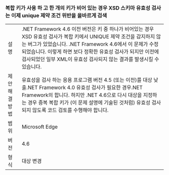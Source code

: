 ### <a name="xsd-schema-validation-now-correctly-detects-violations-of-unique-constraints-if-compound-keys-are-used-and-one-key-is-empty"></a>복합 키가 사용 하 고 한 개의 키가 비어 있는 경우 XSD 스키마 유효성 검사는 이제 unique 제약 조건 위반을 올바르게 검색

|   |   |
|---|---|
|설명|.NET Framework 4.6 이전 버전은 키 중 하나가 비어있는 경우 XSD 유효성 검사가 복합 키에서 UNIQUE 제약 조건을 감지하지 않는 버그가 있었습니다. .NET Framework 4.6에서 이 문제가 수정되었습니다. 이렇게 하면 보다 정확한 유효성 검사가 되지만 이전에 검사되었던 일부 XML이 유효성 검사되지 않는 결과를 발생시킬 수 있습니다.|
|제안 해결 방법|유효성을 검사 하는 응용 프로그램 버전 4.5 (또는 이전)를 대상 낮출.NET Framework 4.0 유효성 검사가 필요한 경우.NET Framework의 합니다. 하지만 .NET 4.6으로 다시 대상을 지정하는 경우 중복 복합 키가 (이 문제 설명에 기술된 것처럼) 유효성 검사되지 않도록 코드 검토를 수행해야 합니다.|
|범위|Microsoft Edge|
|버전|4.6|
|형식|대상 변경|

